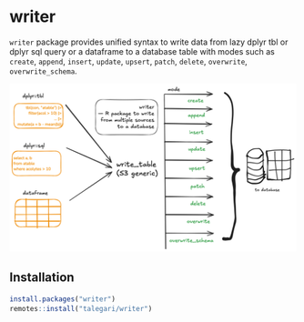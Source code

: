 
<!-- README.md is generated from README.Rmd. Please edit that file -->

# writer

<!-- badges: start -->
<!-- badges: end -->

`writer` package provides unified syntax to write data from lazy dplyr
tbl or dplyr sql query or a dataframe to a database table with modes
such as `create`, `append`, `insert`, `update`, `upsert`, `patch`,
`delete`, `overwrite`, `overwrite_schema`.

![](man/figures/writer_without_bg.png)

## Installation

``` r
install.packages("writer")
remotes::install("talegari/writer")
```
